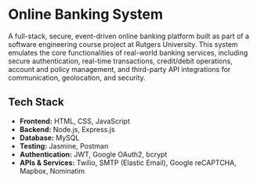 # Online Banking System
A full-stack, secure, event-driven online banking platform built as part of a software engineering course project at Rutgers University. This system emulates the core functionalities of real-world banking services, including secure authentication, real-time transactions, credit/debit operations, account and policy management, and third-party API integrations for communication, geolocation, and security.

## Tech Stack
- **Frontend:** HTML, CSS, JavaScript
- **Backend:** Node.js, Express.js
- **Database:** MySQL
- **Testing:** Jasmine, Postman
- **Authentication:** JWT, Google OAuth2, bcrypt
- **APIs & Services:** Twilio, SMTP (Elastic Email), Google reCAPTCHA, Mapbox, Nominatim
